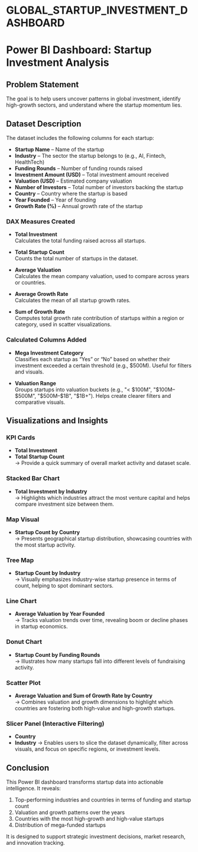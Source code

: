 # GLOBAL_STARTUP_INVESTMENT_DASHBOARD

#  Power BI Dashboard: Startup Investment Analysis

## Problem Statement
 The goal is to help users uncover patterns in global investment, identify high-growth sectors, and understand where the startup momentum lies.


## Dataset Description

The dataset includes the following columns for each startup:

- **Startup Name** – Name of the startup  
- **Industry** – The sector the startup belongs to (e.g., AI, Fintech, HealthTech)  
- **Funding Rounds** – Number of funding rounds raised  
- **Investment Amount (USD)** – Total investment amount received  
- **Valuation (USD)** – Estimated company valuation  
- **Number of Investors** – Total number of investors backing the startup  
- **Country** – Country where the startup is based  
- **Year Founded** – Year of founding  
- **Growth Rate (%)** – Annual growth rate of the startup  


###  DAX Measures Created

- **Total Investment**  
  Calculates the total funding raised across all startups.

- **Total Startup Count**  
  Counts the total number of startups in the dataset.

- **Average Valuation**  
  Calculates the mean company valuation, used to compare across years or countries.

- **Average Growth Rate**  
  Calculates the mean of all startup growth rates.

- **Sum of Growth Rate**  
  Computes total growth rate contribution of startups within a region or category, used in scatter visualizations.



### Calculated Columns Added

- **Mega Investment Category**  
  Classifies each startup as “Yes” or “No” based on whether their investment exceeded a certain threshold (e.g., $500M). Useful for filters and visuals.

- **Valuation Range**  
  Groups startups into valuation buckets (e.g., "< $100M", "$100M–$500M", "$500M–$1B", "$1B+"). Helps create clearer filters and comparative visuals.


##  Visualizations and Insights

###  KPI Cards
- **Total Investment**  
- **Total Startup Count**  
→ Provide a quick summary of overall market activity and dataset scale.

###  Stacked Bar Chart
- **Total Investment by Industry**  
→ Highlights which industries attract the most venture capital and helps compare investment size between them.

### Map Visual
- **Startup Count by Country**  
→ Presents geographical startup distribution, showcasing countries with the most startup activity.

###  Tree Map
- **Startup Count by Industry**  
→ Visually emphasizes industry-wise startup presence in terms of count, helping to spot dominant sectors.

###  Line Chart
- **Average Valuation by Year Founded**  
→ Tracks valuation trends over time, revealing boom or decline phases in startup economics.

###  Donut Chart
- **Startup Count by Funding Rounds**  
→ Illustrates how many startups fall into different levels of fundraising activity.

###  Scatter Plot
- **Average Valuation and Sum of Growth Rate by Country**  
→ Combines valuation and growth dimensions to highlight which countries are fostering both high-value and high-growth startups.


###  Slicer Panel (Interactive Filtering)
- **Country**
- **Industry**
→ Enables users to slice the dataset dynamically, filter across visuals, and focus on specific regions, or investment levels.


##  Conclusion

This Power BI dashboard transforms startup data into actionable intelligence. It reveals:

 1. Top-performing industries and countries in terms of funding and startup count  
 2. Valuation and growth patterns over the years  
 3. Countries with the most high-growth and high-value startups  
 4. Distribution of mega-funded startups  

It is designed to support strategic investment decisions, market research, and innovation tracking.





